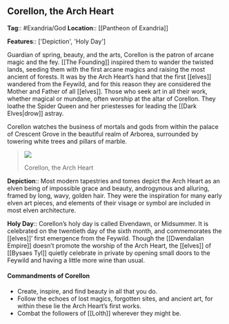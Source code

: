 ## Corellon, the Arch Heart
**Tag**:: #Exandria/God
**Location**:: [[Pantheon of Exandria]]

**Features**:: ['Depiction', 'Holy Day']

Guardian of spring, beauty, and the arts, Corellon is the patron of arcane magic and the fey. [[The Founding]] inspired them to wander the twisted lands, seeding them with the first arcane magics and raising the most ancient of forests. It was by the Arch Heart’s hand that the first [[elves]] wandered from the Feywild, and for this reason they are considered the Mother and Father of all [[elves]]. Those who seek art in all their work, whether magical or mundane, often worship at the altar of Corellon. They loathe the Spider Queen and her priestesses for leading the [[Dark Elves|drow]] astray.

Corellon watches the business of mortals and gods from within the palace of Crescent Grove in the beautiful realm of Arborea, surrounded by towering white trees and pillars of marble.

> [![](https://media.dndbeyond.com/compendium-images/egtw/yDOyqyOocErRgYJK/01-07.png)](https://media.dndbeyond.com/compendium-images/egtw/yDOyqyOocErRgYJK/01-07.png)
> 
> Corellon, the Arch Heart

**Depiction**:: Most modern tapestries and tomes depict the Arch Heart as an elven being of impossible grace and beauty, androgynous and alluring, framed by long, wavy, golden hair. They were the inspiration for many early elven art pieces, and elements of their visage or symbol are included in most elven architecture.

**Holy Day**:: Corellon’s holy day is called Elvendawn, or Midsummer. It is celebrated on the twentieth day of the sixth month, and commemorates the [[elves]]’ first emergence from the Feywild. Though the [[Dwendalian Empire]] doesn’t promote the worship of the Arch Heart, the [[elves]] of [[Bysaes Tyl]] quietly celebrate in private by opening small doors to the Feywild and having a little more wine than usual.

#### Commandments of Corellon

-   Create, inspire, and find beauty in all that you do.
-   Follow the echoes of lost magics, forgotten sites, and ancient art, for within these lie the Arch Heart’s first works.
-   Combat the followers of [[Lolth]] wherever they might be.